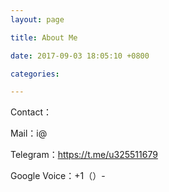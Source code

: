 ```yaml
---
layout: page

title: About Me

date: 2017-09-03 18:05:10 +0800

categories: 

---
```


Contact：


Mail：i@

Telegram：https://t.me/u325511679

Google Voice：+1（）-

